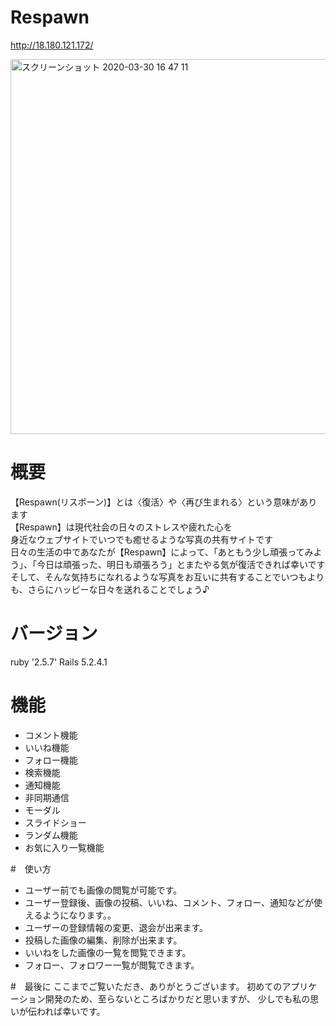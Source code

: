 # Respawn
http://18.180.121.172/

<img width="600" alt="スクリーンショット 2020-03-30 16 47 11" src="https://user-images.githubusercontent.com/58395041/77888730-a7e30780-72a7-11ea-8cf8-8461a8cf6f7c.png">


# 概要
【Respawn(リスポーン)】とは〈復活〉や〈再び生まれる〉という意味があります  
【Respawn】は現代社会の日々のストレスや疲れた心を  
身近なウェブサイトでいつでも癒せるような写真の共有サイトです  
日々の生活の中であなたが【Respawn】によって、「あともう少し頑張ってみよう」、「今日は頑張った、明日も頑張ろう」とまたやる気が復活できれば幸いです  
そして、そんな気持ちになれるような写真をお互いに共有することでいつもよりも、さらにハッピーな日々を送れることでしょう♪


# バージョン
ruby '2.5.7'
Rails 5.2.4.1


# 機能
- コメント機能
- いいね機能
- フォロー機能
- 検索機能
- 通知機能
- 非同期通信
- モーダル
- スライドショー
- ランダム機能
- お気に入り一覧機能


#　使い方
- ユーザー前でも画像の閲覧が可能です。
- ユーザー登録後、画像の投稿、いいね、コメント、フォロー、通知などが使えるようになります。。
- ユーザーの登録情報の変更、退会が出来ます。
- 投稿した画像の編集、削除が出来ます。
- いいねをした画像の一覧を閲覧できます。
- フォロー、フォロワー一覧が閲覧できます。

#　最後に
ここまでご覧いただき、ありがとうございます。
初めてのアプリケーション開発のため、至らないところばかりだと思いますが、
少しでも私の思いが伝われば幸いです。
